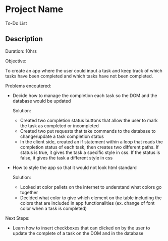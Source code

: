 # Project Name

To-Do List 

## Description

Duration: 10hrs

Objective: 

To create an app where the user could input a task and keep track of which tasks have been completed and which tasks have not been completed. 

Problems encoutered:

- Decide how to manage the completion each task so the DOM and the database would be updated

    Solution: 
   
    - Created two completion status buttons that allow the user to mark the task as completed or incompleted
    - Created two put requests that take commands to the database to change/update a task completion status
    - In the client side, created an if statement within a loop that reads the completion status of each task, then creates two different paths. If status is true, it gives the task a specific style in css. If the status is false, it gives the task a different style in css
    

- How to style the app so that it would not look html standard

    Solution:

    - Looked at color pallets on the internet to understand what colors go together
    - Decided what color to give which element on the table including the colors that are included in app functionalities (ex. change of font color when a task is completed)

Next Steps: 

- Learn how to insert checkboxes that can clicked on by the user to update the complete of a task on the DOM and in the database

